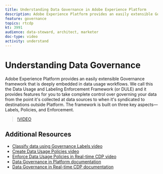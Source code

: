 ```yaml
---
title: Understanding Data Governance in Adobe Experience Platform
description: Adobe Experience Platform provides an easily extensible Governance framework that is deeply embedded in data usage workflows. We call this the Data Usage and Labeling Enforcement Framework (or DULE) and it provides features for you to take complete control over governing your data from the point it's collected at data sources to when it's syndicated to destinations outside Platform. The framework is built on three key aspects&mdash;Labels, Policies, and Enforcement.
feature: governance
topics: rtcdp
kt: 3991
audience: data-steward, architect, marketer
doc-type: video
activity: understand
---
```


# Understanding Data Governance

Adobe Experience Platform provides an easily extensible Governance framework that is deeply embedded in data usage workflows. We call this the Data Usage and Labeling Enforcement Framework (or DULE) and it provides features for you to take complete control over governing your data from the point it's collected at data sources to when it's syndicated to destinations outside Platform. The framework is built on three key aspects&mdash;Labels, Policies, and Enforcement.

>[!VIDEO](https://video.tv.adobe.com/v/29708?quality=12&learn=on)

## Additional Resources

* [Classify data using Governance Labels video](classify-data-using-governance-labels.md)
* [Create Data Usage Policies video](create-data-usage-policies.md)
* [Enforce Data Usage Policies in Real-time CDP video](enforce-data-usage-policies-in-real-time-cdp.md)
* [Data Governance in Platform documentation](https://docs.adobe.com/content/help/en/experience-platform/data-governance/home.html)
* [Data Governance in Real-time CDP documentation](https://docs.adobe.com/content/help/en/experience-platform/rtcdp/privacy/data-governance-overview.html)
